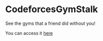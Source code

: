 # CodeforcesGymStalk

See the gyms that a friend did without you!

You can access it [here](https://naimss.github.io/CodeforcesGymStalk/)